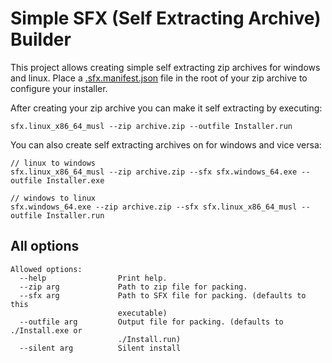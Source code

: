 Simple SFX (Self Extracting Archive) Builder
============================================

This project allows creating simple self extracting zip archives for windows and linux.
Place a [.sfx.manifest.json](./.sfx.manifest.json) file in the root of your zip archive to configure your installer.

After creating your zip archive you can make it self extracting by executing:

````
sfx.linux_x86_64_musl --zip archive.zip --outfile Installer.run
````

You can also create self extracting archives on for windows and vice versa:

````
// linux to windows
sfx.linux_x86_64_musl --zip archive.zip --sfx sfx.windows_64.exe --outfile Installer.exe

// windows to linux
sfx.windows_64.exe --zip archive.zip --sfx sfx.linux_x86_64_musl --outfile Installer.run
````


All options
-----------

````
Allowed options:
  --help                Print help.
  --zip arg             Path to zip file for packing.
  --sfx arg             Path to SFX file for packing. (defaults to this
                        executable)
  --outfile arg         Output file for packing. (defaults to ./Install.exe or
                        ./Install.run)
  --silent arg          Silent install
````
